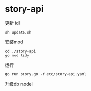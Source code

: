 # story-api

更新 idl
```
sh update.sh
```

安装mod

```
cd ./story-api
go mod tidy
```

运行
```
go run story.go -f etc/story-api.yaml
```

升级db model
```

```

